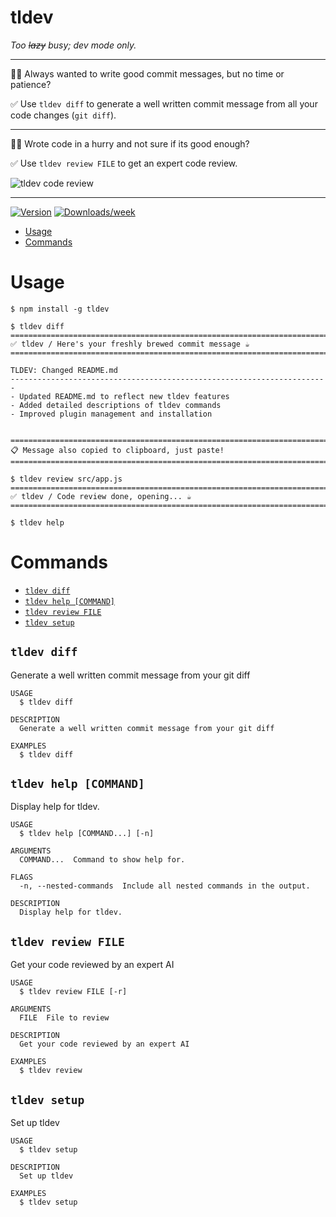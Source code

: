 tldev
=================

*Too ~~lazy~~ busy; dev mode only.*

---
🧑‍💻 Always wanted to write good commit messages, but no time or patience?

✅ Use `tldev diff` to generate a well written commit message from all your code changes (`git diff`).

---

🧑‍💻 Wrote code in a hurry and not sure if its good enough?

✅ Use `tldev review FILE`  to get an expert code review.

![tldev code review](https://i.ibb.co/ts005zd/tldev-review.png)

---


[![Version](https://img.shields.io/npm/v/tldev.svg)](https://npmjs.org/package/tldev)
[![Downloads/week](https://img.shields.io/npm/dw/tldev.svg)](https://npmjs.org/package/tldev)


<!-- toc -->
* [Usage](#usage)
* [Commands](#commands)
<!-- tocstop -->
# Usage
<!-- usage -->
```sh-session
$ npm install -g tldev

$ tldev diff
=======================================================================
✅ tldev / Here's your freshly brewed commit message ☕️
=======================================================================

TLDEV: Changed README.md
-----------------------------------------------------------------------
- Updated README.md to reflect new tldev features
- Added detailed descriptions of tldev commands
- Improved plugin management and installation


=======================================================================
📋 Message also copied to clipboard, just paste!
=======================================================================

$ tldev review src/app.js
=======================================================================
✅ tldev / Code review done, opening... ☕️
=======================================================================

$ tldev help
```
<!-- usagestop -->
# Commands
<!-- commands -->
- [`tldev diff`](#tldev-diff)
- [`tldev help [COMMAND]`](#tldev-help-command)
- [`tldev review FILE`](#tldev-review-file)
- [`tldev setup`](#tldev-setup)

## `tldev diff`

Generate a well written commit message from your git diff

```
USAGE
  $ tldev diff

DESCRIPTION
  Generate a well written commit message from your git diff

EXAMPLES
  $ tldev diff
```

## `tldev help [COMMAND]`

Display help for tldev.

```
USAGE
  $ tldev help [COMMAND...] [-n]

ARGUMENTS
  COMMAND...  Command to show help for.

FLAGS
  -n, --nested-commands  Include all nested commands in the output.

DESCRIPTION
  Display help for tldev.
```


## `tldev review FILE`

Get your code reviewed by an expert AI

```
USAGE
  $ tldev review FILE [-r]

ARGUMENTS
  FILE  File to review

DESCRIPTION
  Get your code reviewed by an expert AI

EXAMPLES
  $ tldev review
```

## `tldev setup`

Set up tldev

```
USAGE
  $ tldev setup

DESCRIPTION
  Set up tldev

EXAMPLES
  $ tldev setup
```

<!-- commandsstop -->
